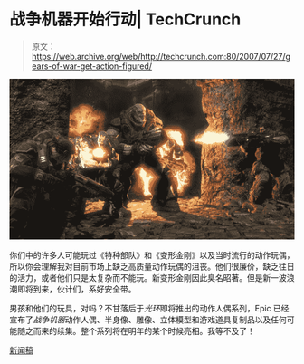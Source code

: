 # 战争机器开始行动| TechCrunch

> 原文：<https://web.archive.org/web/http://techcrunch.com:80/2007/07/27/gears-of-war-get-action-figured/>

![gears_of_war.jpeg](img/848ab188c4fa1fe0915c6277fcbad9a6.png)

你们中的许多人可能玩过《特种部队》和《变形金刚》以及当时流行的动作玩偶，所以你会理解我对目前市场上缺乏高质量动作玩偶的沮丧。他们很廉价，缺乏往日的活力，或者他们只是太复杂而不能玩。新变形金刚因此臭名昭著。但是新一波浪潮即将到来，伙计们，系好安全带。

男孩和他们的玩具，对吗？不甘落后于*光环*即将推出的动作人偶系列，Epic 已经宣布了*战争机器*动作人偶、半身像、雕像、立体模型和游戏道具复制品以及任何可能随之而来的续集。整个系列将在明年的某个时候亮相。我等不及了！

[新闻稿](https://web.archive.org/web/20160505004347/http://www.necaonline.com/article/detail/126)